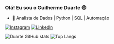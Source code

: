
### Olá! Eu sou o Guilherme Duarte 😄

* 🌱 Analista de Dados | Python | SQL | Automação  

[![Instagram](https://img.shields.io/badge/Instagram-E4405F?style=for-the-badge&logo=instagram&logoColor=white)](https://www.instagram.com/oguiduart_/)
[![LinkedIn](https://img.shields.io/badge/LinkedIn-0077B5?style=for-the-badge&logo=linkedin&logoColor=white
)](https://www.linkedin.com/in/guilherme-duarte-03b5b11a0/)

![Duarte GitHub stats](https://github-readme-stats.vercel.app/api?username=Duarte0&show_icons=true&theme=dracula)
![Top Langs](https://github-readme-stats.vercel.app/api/top-langs/?username=Duarte0&layout=compact&theme=dracula)
